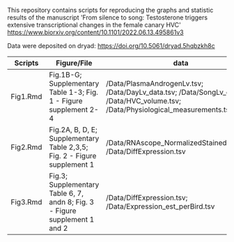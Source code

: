 This repository contains scripts for reproducing the graphs and statistic results of the manuscript 'From silence to song: Testosterone triggers extensive transcriptional changes in the female canary HVC'  https://www.biorxiv.org/content/10.1101/2022.06.13.495861v3

Data were deposited on dryad: https://doi.org/10.5061/dryad.5hqbzkh8c

| Scripts   |            Figure/File            |   data  |
| --------- | ---------------------------------  | ------- |
| Fig1.Rmd  | Fig.1B-G; Supplementary Table 1-3; Fig. 1 - Figure supplement 2-4 |  /Data/PlasmaAndrogenLv.tsv; /Data/DayLv_data.tsv; /Data/SongLv_data.tsv; /Data/HVC_volume.tsv; /Data/Physiological_measurements.tsv |
| Fig2.Rmd  | Fig.2A, B, D, E; Supplementary Table 2,3,5; Fig. 2 - Figure supplement 1  | /Data/RNAscope_NormalizedStainedArea.tsv; /Data/DiffExpression.tsv       |  
| Fig3.Rmd   | Fig.3; Supplementary Table 6, 7, andn 8; Fig. 3 - Figure supplement 1 and 2       | /Data/DiffExpression.tsv; /Data/Expression_est_perBird.tsv  |  
